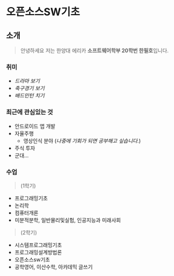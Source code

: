 # 오픈소스SW기초

## 소개
> 안녕하세요 저는 한양대 에리카 **소프트웨어학부 20학번 한필호**입니다. <br>

### 취미
* *드라마 보기*
* *축구경기 보기*
* *배드민턴 치기*

### 최근에 관심있는 것
+ 안드로이드 앱 개발
+ 자율주행
  + 영상인식 분야 (*나중에 기회가 되면 공부해고 싶습니다.*)
+ 주식 투자
+ 군대...

### 수업
> (1학기)
 + 프로그래밍기초
 + 논리학
 + 컴퓨터개론
 + 미분적분학, 일반물리및실험, 인공지능과 미래사회

> (2학기)
 + 시스템프로그래밍기초
 + 프로그래밍설계방법론 
 + 오픈소스sw기초
 + 공학영어, 이산수학, 아카데믹 글쓰기
